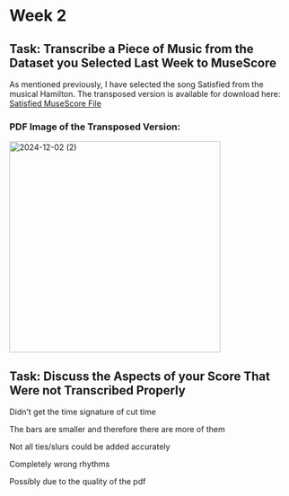 # Week 2

## Task: Transcribe a Piece of Music from the Dataset you Selected Last Week to MuseScore

As mentioned previously, I have selected the song Satisfied from the musical Hamilton. The transposed version is available for download here: [Satisfied MuseScore File](SatisfiedMuseScore.mscz)

### PDF Image of the Transposed Version: 

<img width="376" alt="2024-12-02 (2)" src="https://github.com/user-attachments/assets/398bb123-f43a-420b-8a46-056db37505ab">

## Task: Discuss the Aspects of your Score That Were not Transcribed Properly

Didn’t get the time signature of cut time

The bars are smaller and therefore there are more of them

Not all ties/slurs could be added accurately

Completely wrong rhythms 

Possibly due to the quality of the pdf
